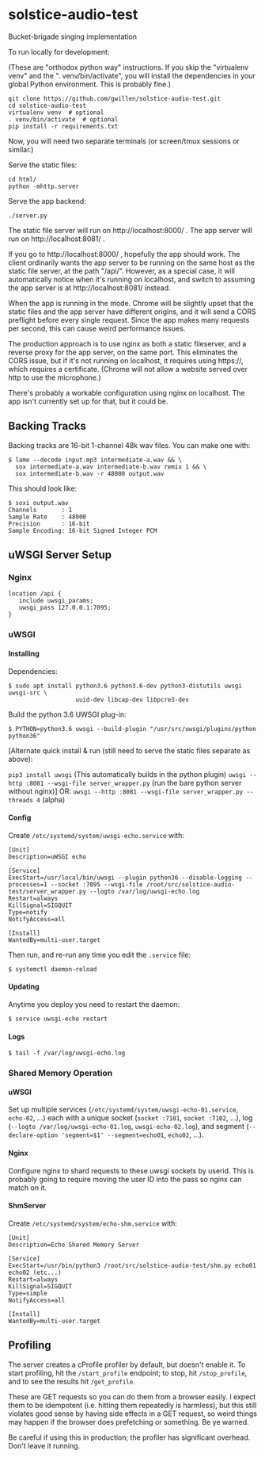 # solstice-audio-test

Bucket-brigade singing implementation

To run locally for development:

(These are "orthodox python way" instructions. If you skip the "virtualenv venv" and the ". venv/bin/activate", you will install the dependencies in your global Python environment. This is probably fine.)
```
git clone https://github.com/gwillen/solstice-audio-test.git
cd solstice-audio-test
virtualenv venv  # optional
. venv/bin/activate  # optional
pip install -r requirements.txt
```

Now, you will need two separate terminals (or screen/tmux sessions or similar.)

Serve the static files:
```
cd html/
python -mhttp.server
```

Serve the app backend:
```
./server.py
```

The static file server will run on http://localhost:8000/ . The app server will run on http://localhost:8081/ .

If you go to http://localhost:8000/ , hopefully the app should work. The client ordinarily wants the app server to be running on the same host as the static file server, at the path "/api/". However, as a special case, it will automatically notice when it's running on localhost, and switch to assuming the app server is at http://localhost:8081/ instead.

When the app is running in the mode. Chrome will be slightly upset that the static files and the app server have different origins, and it will send a CORS preflight before every single request. Since the app makes many requests per second, this can cause weird performance issues.

The production approach is to use nginx as both a static fileserver, and a reverse proxy for the app server, on the same port. This eliminates the CORS issue, but if it's not running on localhost, it requires using https://, which requires a certificate. (Chrome will not allow a website served over http to use the microphone.)

There's probably a workable configuration using nginx on localhost. The app isn't currently set up for that, but it could be.

## Backing Tracks

Backing tracks are 16-bit 1-channel 48k wav files.  You can make one with:

    $ lame --decode input.mp3 intermediate-a.wav && \
      sox intermediate-a.wav intermediate-b.wav remix 1 && \
      sox intermediate-b.wav -r 48000 output.wav

This should look like:

    $ soxi output.wav
    Channels       : 1
    Sample Rate    : 48000
    Precision      : 16-bit
    Sample Encoding: 16-bit Signed Integer PCM

## uWSGI Server Setup

### Nginx

```
location /api {
   include uwsgi_params;
   uwsgi_pass 127.0.0.1:7095;
}
```

### uWSGI

#### Installing

Dependencies:

```
$ sudo apt install python3.6 python3.6-dev python3-distutils uwsgi uwsgi-src \
                   uuid-dev libcap-dev libpcre3-dev
```

Build the python 3.6 UWSGI plug-in:

```
$ PYTHON=python3.6 uwsgi --build-plugin "/usr/src/uwsgi/plugins/python python36"
```

[Alternate quick install & run (still need to serve the static files separate as above):

`pip3 install uwsgi`  (This automatically builds in the python plugin)
`uwsgi --http :8081 --wsgi-file server_wrapper.py`  (run the bare python server without nginx)]
OR: `uwsgi --http :8081 --wsgi-file server_wrapper.py --threads 4` (alpha)

#### Config

Create `/etc/systemd/system/uwsgi-echo.service` with:

```
[Unit]
Description=uWSGI echo

[Service]
ExecStart=/usr/local/bin/uwsgi --plugin python36 --disable-logging --processes=1 --socket :7095 --wsgi-file /root/src/solstice-audio-test/server_wrapper.py --logto /var/log/uwsgi-echo.log
Restart=always
KillSignal=SIGQUIT
Type=notify
NotifyAccess=all

[Install]
WantedBy=multi-user.target
```

Then run, and re-run any time you edit the `.service` file:

```
$ systemctl daemon-reload
```

#### Updating

Anytime you deploy you need to restart the daemon:

```
$ service uwsgi-echo restart
```

#### Logs

```
$ tail -f /var/log/uwsgi-echo.log
```

### Shared Memory Operation

#### uWSGI

Set up multiple services (`/etc/systemd/system/uwsgi-echo-01.service`,
`echo-02`, ...) each with a unique socket (`socket :7101`, `socket
:7102`, ...), log (`--logto /var/log/uwsgi-echo-01.log`,
`uwsgi-echo-02.log`), and segment (`--declare-option 'segment=$1'
--segment=echo01`, `echo02`, ...).

#### Nginx

Configure nginx to shard requests to these uwsgi sockets by userid.
This is probably going to require moving the user ID into the pass so
nginx can match on it.

#### ShmServer

Create `/etc/systemd/system/echo-shm.service` with:

```
[Unit]
Description=Echo Shared Memory Server

[Service]
ExecStart=/usr/bin/python3 /root/src/solstice-audio-test/shm.py echo01 echo02 (etc...)
Restart=always
KillSignal=SIGQUIT
Type=simple
NotifyAccess=all

[Install]
WantedBy=multi-user.target
```

## Profiling

The server creates a cProfile profiler by default, but doesn't enable it. To start profiling, hit the `/start_profile` endpoint; to stop, hit `/stop_profile`, and to see the results hit `/get_profile`.

These are GET requests so you can do them from a browser easily. I expect them to be idempotent (i.e. hitting them repeatedly is harmless), but this still violates good sense by having side effects in a GET request, so weird things may happen if the browser does prefetching or something. Be ye warned.

Be careful if using this in production; the profiler has significant overhead. Don't leave it running.
